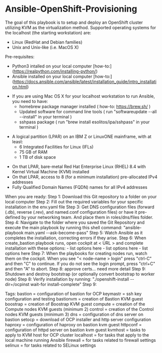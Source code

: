 # Ansible-OpenShift-Provisioning

The goal of this playbook is to setup and deploy an OpenShift cluster utilizing KVM as the virtualization method.
Supported operating systems for the localhost (the starting workstation) are: 
* Linux (RedHat and Debian families)
* Unix and Unix-like (i.e. MacOS X)

Pre-requisites:
- Python3 intalled on your local computer [how-to:] (https://realpython.com/installing-python/)
- Ansible installed on your local computer  [how-to:] (https://docs.ansible.com/ansible/latest/installation_guide/intro_installation.html)
* If you are using Mac OS X for your localhost workstation to run Ansible, you need to have: 
    * homebrew package manager installed ( how-to: https://brew.sh/ )
    * Updated software for command line tools ( run "softwareupdate --all --install" in your terminal )
    * sshpass package ( run "brew install esolitos/ipa/sshpass" in your terminal )
- A logical partition (LPAR) on an IBM Z or LinuxONE mainframe, with at least:
    * 6 Integrated Facilities for Linux (IFLs)
    * 75 GB of RAM
    * 1 TB of disk space
* On that LPAR, bare-metal Red Hat Enterprise Linux (RHEL) 8.4 with Kernel Virtual Machine (KVM) installed
* On that LPAR, access to 8 (for a minimum installation) pre-allocated IPv4 addresses
* Fully Qualified Domain Names (FQDN) names for all IPv4 addresses

When you are ready:
Step 1: Download this Git repository to a folder on your local computer
Step 2: Fill out the required variables for your specific installation in the env.yaml file
Step 3: Get DNS configuration files (forward (.db), reverse (.rev), and named.conf configuration files) or have it pre-defined by your networking team. And place them in roles/dns/files folder.
Step 4: Navigate to the folder where you saved the Git Repository and execute the main playbook by running this shell command:
        "ansible-playbook main.yaml --ask-become-pass"
Step 5: Watch Ansible as it completes the installation, correcting errors if they arise.
Step 6: When create_bastion playbook runs, open cockpit at < URL > and complete installation with these options:
        - list options here
        - list options here
        - list options here
Step 7: When the playbooks for creating nodes run, watch them on the cockpit. When you see "< node-name > login" press "ctrl-C" and then "C" to continue. If you do not see the login prompt, press "ctrl+C" and then "A" to abort.
Step 8: approve certs... need more detail
Step 9: Shutdown and destroy bootstrap (or optionally convert bootstrap to worker node)
Step 8: Verify installation by running:
        "./openshift-install --dir=/ocpinst wait-for install-complete"
Step 9: 

Tags:
bastion = configuration of bastion for OCP
keymastr = ssh key configuration and testing
bastionvm = creation of Bastion KVM guest
boostrap = creation of Boostrap KVM guest
compute = creation of the Compute nodes KVM guests (minimum 2)
control = creation of the Control nodes KVM guests (minimum 3)
dns = configuration of dns server on bastion
setocp = download of OCP installer and http server configuration
haproxy = configuration of haproxy on bastion kvm guest
httpconf = configuration of httpd server on bastion kvm guest
kvmhost = tasks to apply to KVM host for OCP cluster
localhost = for tasks that apply to the local machine running Ansible
firewall = for tasks related to firewall settings
selinux = for tasks related to SELinux settings